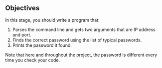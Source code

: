 ## Objectives
In this stage, you should write a program that:

1. Parses the command line and gets two arguments that are IP address and port.
2. Finds the correct password using the list of typical passwords.
3. Prints the password it found.

Note that here and throughout the project, the password is different every time you check your code.
